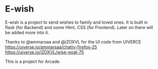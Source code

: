 # E-wish

E-wish is a project to send wishes to family and loved ones. It is built in flask (for Backend) and some Html, CSS (for Frontend).
Later on there will be added more into it.

Thanks to @ammarsaa and @iZOXVL for the UI code from UIVERCE
https://uiverse.io/ammarsaa/chatty-firefox-25
https://uiverse.io/iZOXVL/wise-goat-75

This is a project for Arcade.

